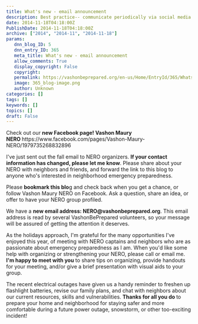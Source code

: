 ```yaml
---
title: What's new - email announcement
description: Best practice-- communicate periodically via social media or whatever medium suits your group.
date: 2014-11-18T04:18:00Z
PublishDate: 2014-11-18T04:18:00Z
archive: ["2014", "2014-11", "2014-11-18"]
params:
   dnn_blog_ID: 5
   dnn_entry_ID: 365
   meta_title: What's new - email announcement
   allow_comments: True
   display_copyright: False
   copyright: 
   permalink: https://vashonbeprepared.org/en-us/Home/EntryId/365/Whats-new-email-announcement
   image: 365_blog-image.png
   author: Unknown
categories: []
tags: []
keywords: []
topics: []
draft: False
---
```


<p>Check out our <strong>new Facebook page! Vashon Maury NERO&nbsp;</strong>https://www.facebook.com/pages/Vashon-Maury-NERO/1979735268832896</p>
<p>I've just sent out the fall email to NERO organizers. <strong>If your contact information has changed, please let me know</strong>. Please share about your NERO with neighbors and friends, and forward the link to this blog to anyone who's interested in neighborhood emergency preparedness.&nbsp;</p>
<p>Please <strong>bookmark this blo</strong>g and check back when you get a chance, or follow Vashon Maury NERO on Facebook. Ask a question, share an idea, or offer to have your NERO group profiled.&nbsp;</p>
<p>We have a <strong>new email address: NERO@vashonbeprepared.org</strong>. This email address is read by several VashonBePrepared volunteers, so your message will be assured of getting the attention it deserves.</p>
<p>As the holidays approach, I'm grateful for the many opportunities I've enjoyed this year, of meeting with NERO captains and neighbors who are as passionate about emergency preparedness as I am. When you'd like some help with organizing or strengthening your NERO, please call or email me.<strong> I'm happy to meet with you</strong> to share tips on organizing, provide handouts for your meeting, and/or give a brief presentation with visual aids to your group.</p>
<p>The recent electrical outages have given us a handy reminder to freshen up flashlight batteries, revise our family plans, and chat with neighbors about our current resources, skills and vulnerabilities. <strong>Thanks for all you do </strong>to prepare your home and neighborhood for staying safer and more comfortable during a future power outage, snowstorm, or other too-exciting incident!</p>
